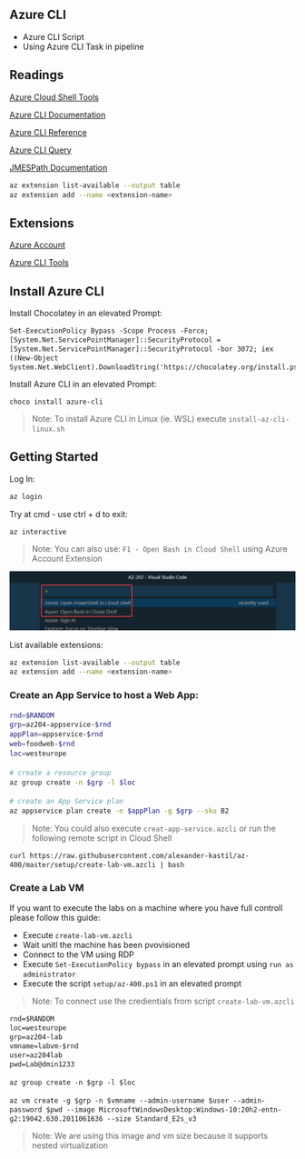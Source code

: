 ## Azure CLI

- Azure CLI Script
- Using Azure CLI Task in pipeline

## Readings

[Azure Cloud Shell Tools](https://docs.microsoft.com/en-us/azure/cloud-shell/features)

[Azure CLI Documentation](https://docs.microsoft.com/en-us/cli/azure/?view=azure-cli-latest)

[Azure CLI Reference](https://docs.microsoft.com/en-us/cli/azure/reference-index?view=azure-cli-latest)

[Azure CLI Query](https://docs.microsoft.com/en-us/cli/azure/query-azure-cli?view=azure-cli-latest)

[JMESPath Documentation](http://jmespath.org/)

```bash
az extension list-available --output table
az extension add --name <extension-name>
```

## Extensions

[Azure Account](https://marketplace.visualstudio.com/items?itemName=ms-vscode.azure-account)

[Azure CLI Tools](https://marketplace.visualstudio.com/items?itemName=ms-vscode.azurecli)

## Install Azure CLI

Install Chocolatey in an elevated Prompt:

```
Set-ExecutionPolicy Bypass -Scope Process -Force; [System.Net.ServicePointManager]::SecurityProtocol = [System.Net.ServicePointManager]::SecurityProtocol -bor 3072; iex ((New-Object System.Net.WebClient).DownloadString('https://chocolatey.org/install.ps1'))
```

Install Azure CLI in an elevated Prompt:

```
choco install azure-cli
```

> Note: To install Azure CLI in Linux (ie. WSL) execute `install-az-cli-linux.sh`

## Getting Started

Log In:

```bash
az login
```

Try at cmd - use ctrl + d to exit:

```
az interactive
```

> Note: You can also use: `F1 - Open Bash in Cloud Shell` using Azure Account Extension

![open](_images/azure-open.png)

List available extensions:

```bash
az extension list-available --output table
az extension add --name <extension-name>
```

### Create an App Service to host a Web App:

```bash
rnd=$RANDOM
grp=az204-appservice-$rnd
appPlan=appservice-$rnd
web=foodweb-$rnd
loc=westeurope

# create a resource group
az group create -n $grp -l $loc

# create an App Service plan
az appservice plan create -n $appPlan -g $grp --sku B2
```

> Note: You could also execute `creat-app-service.azcli` or run the following remote script in Cloud Shell

```
curl https://raw.githubusercontent.com/alexander-kastil/az-400/master/setup/create-lab-vm.azcli | bash
```

### Create a Lab VM

If you want to execute the labs on a machine where you have full controll please follow this guide:

- Execute `create-lab-vm.azcli`
- Wait unitl the machine has been pvovisioned
- Connect to the VM using RDP
- Execute `Set-ExecutionPolicy bypass` in an elevated prompt using `run as administrator`
- Execute the script `setup/az-400.ps1` in an elevated prompt

> Note: To connect use the credientials from script `create-lab-vm.azcli`

```
rnd=$RANDOM
loc=westeurope
grp=az204-lab
vmname=labvm-$rnd
user=az204lab
pwd=Lab@dmin1233

az group create -n $grp -l $loc

az vm create -g $grp -n $vmname --admin-username $user --admin-password $pwd --image MicrosoftWindowsDesktop:Windows-10:20h2-entn-g2:19042.630.2011061636 --size Standard_E2s_v3
```

> Note: We are using this image and vm size because it supports nested virtualization